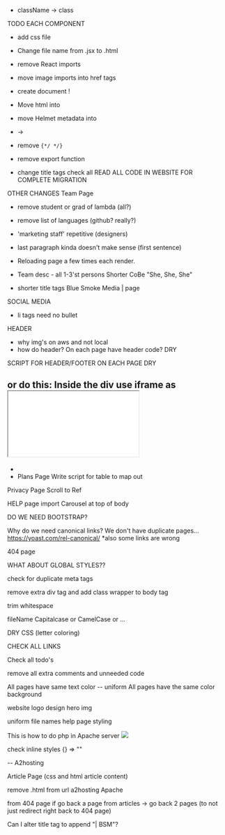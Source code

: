 - className -> class

TODO EACH COMPONENT

- add css file

- Change file name from .jsx to .html
- remove React imports
- move image imports into href tags
- create document <html> !
- Move html into <body>
- move Helmet metadata into <head>
- <Link> -> <a>
- remove `{*/ */}`
- remove export function

- change title tags
  check all <head>
  READ ALL CODE IN WEBSITE FOR COMPLETE MIGRATION

OTHER CHANGES
Team Page

- remove student or grad of lambda (all?)
- remove list of languages (github? really?)
- 'marketing staff' repetitive (designers)
- last paragraph kinda doesn't make sense (first sentence)

- Reloading page a few times each render.
- Team desc - all 1-3'st persons
  Shorter CoBe "She, She, She"

- shorter title tags
  Blue Smoke Media | page

SOCIAL MEDIA

- li tags need no bullet

HEADER

- why img's on aws and not local
- how do header? On each page have header code? DRY

SCRIPT FOR HEADER/FOOTER ON EACH PAGE DRY

<script src="//code.jquery.com/jquery-1.10.2.js"></script>
<script>  
$(function(){ 
  $("#header").load("header.html");  
  $("#footer").load("footer.html");  
}); 
</script>
</head> 
<body> 
<div id="header"></div> 
<!--Remaining section--> 
<div id="footer"></div>

## or do this: Inside the div use iframe as <iframe src="footer.html"></iframe>

-
- Plans Page
  Write script for table to map out

Privacy Page
Scroll to Ref

<!-- const scrollToRef = (ref) => window.scrollTo(0, ref.current.offsetTop);
  const ref1 = useRef(null); -->

HELP page
import Carousel at top of body

DO WE NEED BOOTSTRAP?

Why do we need canonical links? We don't have duplicate pages...
https://yoast.com/rel-canonical/
\*also some links are wrong

404 page

WHAT ABOUT GLOBAL STYLES??

check for duplicate meta tags

remove extra div tag and add class wrapper to body tag

trim whitespace

fileName Capitalcase or CamelCase or ...

DRY CSS (letter coloring)

CHECK ALL LINKS

Check all todo's

remove all extra comments and unneeded code

All pages have same text color -- uniform
All pages have the same color background

website logo design hero img

uniform file names
help page styling

This is how to do php in Apache server
![](../../../../Downloads/Screen%20Shot%202022-05-17%20at%209.14.13%20AM.png)

check inline styles {} => ""

<!-- addon -> alias for redirecting domains --> -- A2hosting

Article Page (css and html article content)

remove .html from url a2hosting Apache

from 404 page if go back a page from articles -> go back 2 pages (to not just redirect right back to 404 page)

Can I alter title tag to append "| BSM"?
